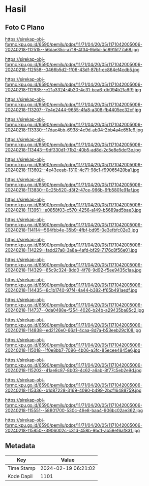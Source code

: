 # Hasil

## Foto C Plano

https://sirekap-obj-formc.kpu.go.id/6590/pemilu/pdpr/11/71/04/20/05/1171042005006-20240218-112515--56dae35c-a718-4f34-9b6d-5c8915f77a68.jpg

https://sirekap-obj-formc.kpu.go.id/6590/pemilu/pdpr/11/71/04/20/05/1171042005006-20240218-112558--0466b5d2-1f06-43df-87bf-ec864ef4cdb5.jpg

https://sirekap-obj-formc.kpu.go.id/6590/pemilu/pdpr/11/71/04/20/05/1171042005006-20240218-112935--e21a3324-4b20-4c31-bca6-db094b2fa6f9.jpg

https://sirekap-obj-formc.kpu.go.id/6590/pemilu/pdpr/11/71/04/20/05/1171042005006-20240218-113207--7e4e2444-9655-4fa8-a308-fb4405ec32cf.jpg

https://sirekap-obj-formc.kpu.go.id/6590/pemilu/pdpr/11/71/04/20/05/1171042005006-20240218-113330--17dae4bb-6938-4e9d-ab04-2bb4a4e651e9.jpg

https://sirekap-obj-formc.kpu.go.id/6590/pemilu/pdpr/11/71/04/20/05/1171042005006-20240218-113443--9df330d1-71b2-40b5-ad8d-2c5e8e5dcf3e.jpg

https://sirekap-obj-formc.kpu.go.id/6590/pemilu/pdpr/11/71/04/20/05/1171042005006-20240218-113602--4e43eeab-1310-4c71-98c1-f99065420ba1.jpg

https://sirekap-obj-formc.kpu.go.id/6590/pemilu/pdpr/11/71/04/20/05/1171042005006-20240218-113830--0c25b520-d3f2-47ce-966b-6fb5801e91af.jpg

https://sirekap-obj-formc.kpu.go.id/6590/pemilu/pdpr/11/71/04/20/05/1171042005006-20240218-113951--e0858f03-c570-4256-a149-b5689ad5bae3.jpg

https://sirekap-obj-formc.kpu.go.id/6590/pemilu/pdpr/11/71/04/20/05/1171042005006-20240218-114114--564fbb4e-35b9-4fbf-bd95-0e3efbfc02e3.jpg

https://sirekap-obj-formc.kpu.go.id/6590/pemilu/pdpr/11/71/04/20/05/1171042005006-20240218-114229--fadd27a8-3a8a-4afd-bf29-7176c8f56e01.jpg

https://sirekap-obj-formc.kpu.go.id/6590/pemilu/pdpr/11/71/04/20/05/1171042005006-20240218-114329--65c9c324-8dd0-4f78-9d92-f5ee9435c1aa.jpg

https://sirekap-obj-formc.kpu.go.id/6590/pemilu/pdpr/11/71/04/20/05/1171042005006-20240218-114435--8c1b1740-97f4-4a44-b382-ff65b491aedf.jpg

https://sirekap-obj-formc.kpu.go.id/6590/pemilu/pdpr/11/71/04/20/05/1171042005006-20240218-114737--0da0488e-f254-4026-b24b-a29435ba85c2.jpg

https://sirekap-obj-formc.kpu.go.id/6590/pemilu/pdpr/11/71/04/20/05/1171042005006-20240218-114838--ed2126e0-66a1-4caa-8d7a-b53eeb29c108.jpg

https://sirekap-obj-formc.kpu.go.id/6590/pemilu/pdpr/11/71/04/20/05/1171042005006-20240218-115018--1f0e8bb7-7096-4b06-a3fc-85ecee4845e6.jpg

https://sirekap-obj-formc.kpu.go.id/6590/pemilu/pdpr/11/71/04/20/05/1171042005006-20240218-115202--41ae8c87-8b03-4c62-a6ab-8f77c5eb2e9d.jpg

https://sirekap-obj-formc.kpu.go.id/6590/pemilu/pdpr/11/71/04/20/05/1171042005006-20240218-115336--b1d87228-3169-4090-b499-2bcf16488759.jpg

https://sirekap-obj-formc.kpu.go.id/6590/pemilu/pdpr/11/71/04/20/05/1171042005006-20240218-115551--58801700-530c-49e8-baa4-906bc02ae362.jpg

https://sirekap-obj-formc.kpu.go.id/6590/pemilu/pdpr/11/71/04/20/05/1171042005006-20240218-115850--3906002c-c31d-458b-9bc1-ab59ef6af831.jpg


## Metadata

| Key        | Value               |
| ---------- | ------------------- |
| Time Stamp | 2024-02-19 06:21:02 |
| Kode Dapil | 1101                |



